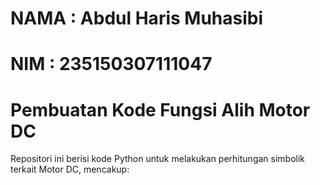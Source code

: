 # NAMA : Abdul Haris Muhasibi
# NIM : 235150307111047
# Pembuatan Kode Fungsi Alih Motor DC

Repositori ini berisi kode Python untuk melakukan perhitungan simbolik terkait Motor DC, mencakup:
